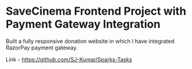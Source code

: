 # SaveCinema Frontend Project with Payment Gateway Integration

Built a fully responsive donation website in which I have integrated RazorPay payment gateway.

Link - https://github.com/SJ-Kumar/Sparks-Tasks
